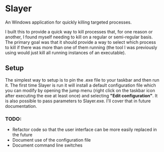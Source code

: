 Slayer
======

An Windows application for quickly killing targeted processes.

I built this to provide a quick way to kill processes that, for one reason or another, I found myself needing to kill on a regular or semi-regular basis. The primary goal was that it should provide a way to select which process to kill if there was more than one of them running (the tool I was previously using would just kill all running instances of an executable).

## Setup

The simplest way to setup is to pin the .exe file to your taskbar and then run it. The first time Slayer is run it will install a default configuration file which you can modify by opening the jump menu (right click on the taskbar icon after executing the exe at least once) and selecting **"Edit configuration"**. It is also possible to pass parameters to Slayer.exe. I'll cover that in future documentation.


### TODO: 
* Refactor code so that the user interface can be more easily replaced in the future
* Document use of the configuration file
* Document command line switches
